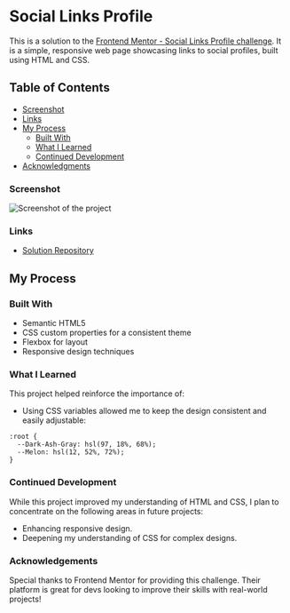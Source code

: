 # Social Links Profile

This is a solution to the [Frontend Mentor - Social Links Profile challenge](https://www.frontendmentor.io). It is a simple, responsive web page showcasing links to social profiles, built using HTML and CSS.

## Table of Contents

- [Screenshot](#screenshot)
- [Links](#links)
- [My Process](#my-process)
  - [Built With](#built-with)
  - [What I Learned](#what-i-learned)
  - [Continued Development](#continued-development)
- [Acknowledgments](#acknowledgments)

### Screenshot

![Screenshot of the project](./assets/images/screenshot.png)

### Links

- [Solution Repository](https://github.com/Moldovia-Peach/Social-Links-Profile)

## My Process

### Built With

- Semantic HTML5
- CSS custom properties for a consistent theme
- Flexbox for layout
- Responsive design techniques

### What I Learned

This project helped reinforce the importance of:

- Using CSS variables allowed me to keep the design consistent and easily adjustable:

```
:root {
  --Dark-Ash-Gray: hsl(97, 18%, 68%);
  --Melon: hsl(12, 52%, 72%);
}
```

### Continued Development

While this project improved my understanding of HTML and CSS, I plan to concentrate on the following areas in future projects:

- Enhancing responsive design.
- Deepening my understanding of CSS for complex designs.

### Acknowledgements

Special thanks to Frontend Mentor for providing this challenge. Their platform is great for devs looking to improve their skills with real-world projects!
